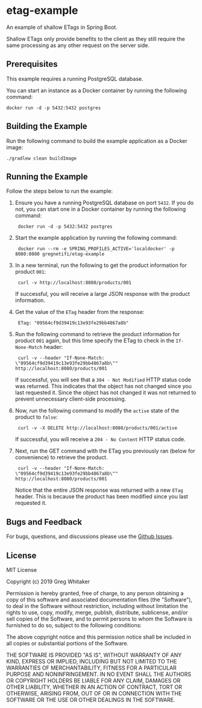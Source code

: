 # etag-example
An example of shallow ETags in Spring Boot.

Shallow ETags only provide benefits to the client as they still require the same processing as any other request on the server side.

## Prerequisites
This example requires a running PostgreSQL database.

You can start an instance as a Docker container by running the following command:

    docker run -d -p 5432:5432 postgres

## Building the Example
Run the following command to build the example application as a Docker image:

    ./gradlew clean buildImage
    
## Running the Example
Follow the steps below to run the example:

1. Ensure you have a running PostgreSQL database on port `5432`. If you do not, you can start one in a Docker container by
running the following command:

        docker run -d -p 5432:5432 postgres

2. Start the example application by running the following command:

        docker run --rm -e SPRING_PROFILES_ACTIVE='localdocker' -p 8080:8080 gregnetifi/etag-example
        
3. In a new terminal, run the following to get the product information for product `001`:

        curl -v http://localhost:8080/products/001
        
    If successful, you will receive a large JSON response with the product information.
    
4. Get the value of the `ETag` header from the response:

        ETag: "09564cf9d39419c13e93fe29bb4867a8b"
        
5. Run the following command to retrieve the product information for product `001` again, but this time specify the ETag to check in the `If-None-Match` header:

        curl -v --header "If-None-Match: \"09564cf9d39419c13e93fe29bb4867a8b\"" http://localhost:8080/products/001
        
    If successful, you will see that a `304 - Not Modified` HTTP status code was returned. This indicates that the object has not changed since you last requested it.
    Since the object has not changed it was not returned to prevent unnecessary client-side processing.
    
6. Now, run the following command to modify the `active` state of the product to `false`:

        curl -v -X DELETE http://localhost:8080/products/001/active
        
    If successful, you will receive a `204 - No Content` HTTP status code.
    
7. Next, run the GET command with the ETag you previously ran (below for convenience) to retrieve the product. 

        curl -v --header "If-None-Match: \"09564cf9d39419c13e93fe29bb4867a8b\"" http://localhost:8080/products/001
        
    Notice that the entire JSON response was returned with a new `ETag` header. This is because the product has been modified since you last requested it.
    
## Bugs and Feedback
For bugs, questions, and discussions please use the [Github Issues](https://github.com/gregwhitaker/etag-example/issues).

## License
MIT License

Copyright (c) 2019 Greg Whitaker

Permission is hereby granted, free of charge, to any person obtaining a copy
of this software and associated documentation files (the "Software"), to deal
in the Software without restriction, including without limitation the rights
to use, copy, modify, merge, publish, distribute, sublicense, and/or sell
copies of the Software, and to permit persons to whom the Software is
furnished to do so, subject to the following conditions:

The above copyright notice and this permission notice shall be included in all
copies or substantial portions of the Software.

THE SOFTWARE IS PROVIDED "AS IS", WITHOUT WARRANTY OF ANY KIND, EXPRESS OR
IMPLIED, INCLUDING BUT NOT LIMITED TO THE WARRANTIES OF MERCHANTABILITY,
FITNESS FOR A PARTICULAR PURPOSE AND NONINFRINGEMENT. IN NO EVENT SHALL THE
AUTHORS OR COPYRIGHT HOLDERS BE LIABLE FOR ANY CLAIM, DAMAGES OR OTHER
LIABILITY, WHETHER IN AN ACTION OF CONTRACT, TORT OR OTHERWISE, ARISING FROM,
OUT OF OR IN CONNECTION WITH THE SOFTWARE OR THE USE OR OTHER DEALINGS IN THE
SOFTWARE.
